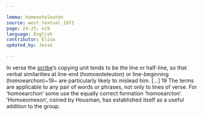 ```yaml
---

lemma: homoeoteleuton
source: west_textual_1973
page: 24-25; n19
language: English
contributor: Elisa
updated_by: Jesse

---
```

In verse the [scribe](scribe.html)‘s copying unit tends to be the line or half-line, so that verbal similarities at line-end (homoeoteleuton) or line-beginning (homoearchon)~19~ are particularly likely to mislead him.
[…]
19 The terms are applicable to any pair of words or phrases, not only to lines of verse. For ‘homoearchon’ some use the equally correct formation ‘homoearcton’. ‘Homoeomeson’, coined by Housman, has established itself as a useful addition to the group.

